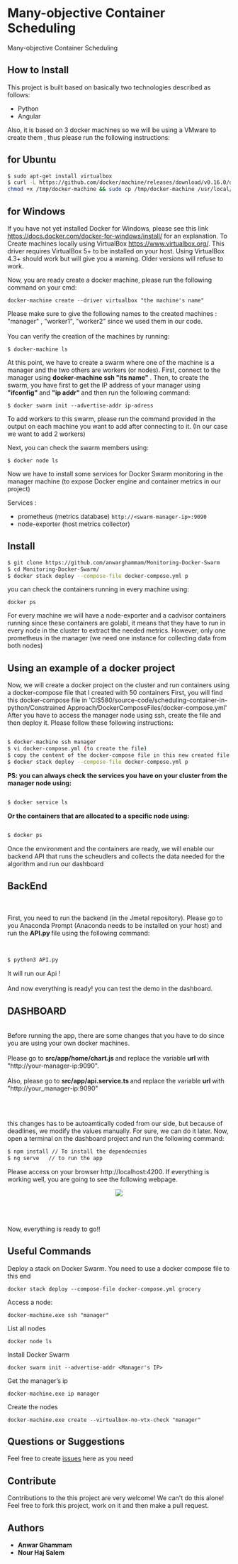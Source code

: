 # Many-objective Container Scheduling

Many-objective Container Scheduling

## How to Install

This project is built based on basically two technologies described as follows:
* Python
* Angular 

Also, it is based on 3 docker machines so we will be using a VMware to create them , thus please run the following instructions:

## for Ubuntu 

```bash
$ sudo apt-get install virtualbox
$ curl -L https://github.com/docker/machine/releases/download/v0.16.0/docker-machine-`uname -s`-`uname -m` >/tmp/docker-machine &&
chmod +x /tmp/docker-machine && sudo cp /tmp/docker-machine /usr/local/bin/docker-machine

```
## for Windows
If you have not yet installed Docker for Windows, please see this link https://docs.docker.com/docker-for-windows/install/ for an explanation.
To Create machines locally using VirtualBox https://www.virtualbox.org/. This driver requires VirtualBox 5+ to be installed on your host. Using VirtualBox 4.3+ should work but will give you a warning. Older versions will refuse to work. 

Now, you are ready create a docker machine, please run the following command on your cmd:
```
docker-machine create --driver virtualbox "the machine's name" 
```
Please make sure to give the following names to the created machines : "manager" , "worker1", "worker2" since we used them in our code.
<br> </br>
You can verify the creation of the machines by running:
```
$ docker-machine ls
```

At this point, we have to create a swarm where one of the machine is a manager and the two others are workers (or nodes).
First, connect to the manager using <strong> docker-machine ssh "its name" </strong> .
Then, to create the swarm, you have first to get the IP address of your manager using <strong> "ifconfig" </strong> and <strong> "ip addr" </strong> and then run the following command:
```
$ docker swarm init --advertise-addr ip-adress
```
To add workers to this swarm, please run the command provided in the output on each machine you want to add after connecting to it. (In our case we want to add 2 workers)

Next, you can check the swarm members using:
```
$ docker node ls
```

Now we have to install some services for Docker Swarm monitoring in the manager machine (to expose Docker engine and container metrics in our project)

<p> Services :</p> 

* prometheus (metrics database) `http://<swarm-manager-ip>:9090`
* node-exporter (host metrics collector)

    
## Install
```bash
$ git clone https://github.com/anwarghammam/Monitoring-Docker-Swarm
$ cd Monitoring-Docker-Swarm/
$ docker stack deploy --compose-file docker-compose.yml p
```

you can check the containers running in every machine using: 

```
docker ps
```

For every machine we will have a node-exporter and a cadvisor containers running since these containers are golabl, it means that they have to run in every node in the cluster to extract the needed metrics. However, only one prometheus in the manager (we need one instance for collecting data from both nodes)

## Using an example of a docker project

Now, we will create a docker project on the cluster and run containers using a docker-compose file that I created with 50 containers
First, you will find this docker-compose file in 'CIS580/source-code/scheduling-container-in-python/Constrained Approach/DockerComposeFiles/docker-compose.yml'
After you have to access the manager node using ssh, create the file and then deploy it. Please follow these following instructions:
```bash

$ docker-machine ssh manager
$ vi docker-compose.yml (to create the file)
$ copy the content of the docker-compose file in this new created file and save it
$ docker stack deploy --compose-file docker-compose.yml p
```
<strong> PS: you can always check the services you have on your cluster from the manager node using: </strong>

```bash

$ docker service ls

```
<strong> Or the containers that are allocated to a specific node using: </strong>

```bash

$ docker ps

```

Once the environment and the containers are ready, we will enable our backend API that runs the scheudlers and collects the data needed for the algorithm and run our dashboard

## BackEnd

<br> </br>
First, you need to run the backend (in the Jmetal repository). Please go to you Anaconda Prompt (Anaconda needs to be installed on your host) and run the <strong> API.py </strong> file using the following command:
<br> </br>
```bash

$ python3 API.py
```

It will run our Api !
<br></br>
And now everything is ready! you can test the demo in the dashboard.


## DASHBOARD
<br>
Before running the app, there are some changes that you have to do since you are using your own docker machines.
<br> </br>
Please go to <strong> src/app/home/chart.js </strong> and replace the variable <strong> url </strong> with "http://your-manager-ip:9090".
 <br> </br>   
Also, please go to <strong> src/app/api.service.ts </strong> and replace the variable <strong> url </strong> with "http://your_manager-ip:9090" 

 <br/><br/>
 
 this changes has to be autoamtically coded from our side, but because of deadlines, we modify the values manually. For sure, we can do it later.
Now, open a terminal on the dashboard project and run the following command:

```bash
$ npm install // To install the dependecnies
$ ng serve   // to run the app
```
Please access on your browser http://localhost:4200. If everything is working well, you are going to see the following webpage.

<div align="center">
    <kbd>
        <img src="https://github.com/iselab-dearborn/many-objective-container-scheduling/blob/main/screenshots/dashboard.png"/>
    </kbd>
    <br/><br/>
</div>
<br> </br>

Now, everything is ready to go!!

## Useful Commands

Deploy a stack on Docker Swarm. You need to use a docker compose file to this end

```console
docker stack deploy --compose-file docker-compose.yml grocery
```

Access a node:

```console
docker-machine.exe ssh "manager"
```
List all nodes

```console
docker node ls
```

Install Docker Swarm

```console
docker swarm init --advertise-addr <Manager's IP>
```

Get the manager’s ip

```console
docker-machine.exe ip manager
```

Create the nodes

```console
docker-machine.exe create --virtualbox-no-vtx-check "manager"
```











## Questions or Suggestions

Feel free to create <a href="https://github.com/iselab-dearborn/many-objective-container-scheduling/issues">issues</a> here as you need

## Contribute

Contributions to the this project are very welcome! We can't do this alone! Feel free to fork this project, work on it and then make a pull request.

## Authors

* **Anwar Ghammam** 
*  **Nour Haj Salem**



